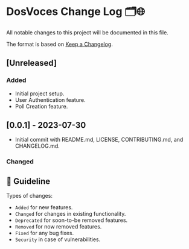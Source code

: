 # DosVoces Change Log 🗂🌐

All notable changes to this project will be documented in this file.

The format is based on [Keep a Changelog](https://keepachangelog.com/en/1.0.0/).

## [Unreleased]

### Added

- Initial project setup.
- User Authentication feature.
- Poll Creation feature.

## [0.0.1] - 2023-07-30

- Initial commit with README.md, LICENSE, CONTRIBUTING.md, and CHANGELOG.md.

### Changed

## 🧭 Guideline

Types of changes:

- `Added` for new features.
- `Changed` for changes in existing functionality.
- `Deprecated` for soon-to-be removed features.
- `Removed` for now removed features.
- `Fixed` for any bug fixes.
- `Security` in case of vulnerabilities.

